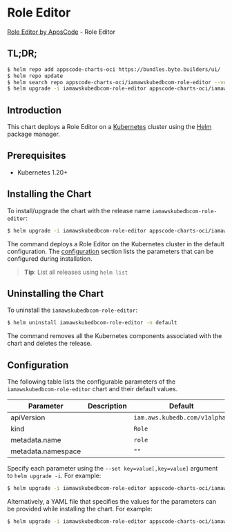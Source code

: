 # Role Editor

[Role Editor by AppsCode](https://appscode.com) - Role Editor

## TL;DR;

```bash
$ helm repo add appscode-charts-oci https://bundles.byte.builders/ui/
$ helm repo update
$ helm search repo appscode-charts-oci/iamawskubedbcom-role-editor --version=v0.10.0
$ helm upgrade -i iamawskubedbcom-role-editor appscode-charts-oci/iamawskubedbcom-role-editor -n default --create-namespace --version=v0.10.0
```

## Introduction

This chart deploys a Role Editor on a [Kubernetes](http://kubernetes.io) cluster using the [Helm](https://helm.sh) package manager.

## Prerequisites

- Kubernetes 1.20+

## Installing the Chart

To install/upgrade the chart with the release name `iamawskubedbcom-role-editor`:

```bash
$ helm upgrade -i iamawskubedbcom-role-editor appscode-charts-oci/iamawskubedbcom-role-editor -n default --create-namespace --version=v0.10.0
```

The command deploys a Role Editor on the Kubernetes cluster in the default configuration. The [configuration](#configuration) section lists the parameters that can be configured during installation.

> **Tip**: List all releases using `helm list`

## Uninstalling the Chart

To uninstall the `iamawskubedbcom-role-editor`:

```bash
$ helm uninstall iamawskubedbcom-role-editor -n default
```

The command removes all the Kubernetes components associated with the chart and deletes the release.

## Configuration

The following table lists the configurable parameters of the `iamawskubedbcom-role-editor` chart and their default values.

|     Parameter      | Description |                 Default                  |
|--------------------|-------------|------------------------------------------|
| apiVersion         |             | <code>iam.aws.kubedb.com/v1alpha1</code> |
| kind               |             | <code>Role</code>                        |
| metadata.name      |             | <code>role</code>                        |
| metadata.namespace |             | <code>""</code>                          |


Specify each parameter using the `--set key=value[,key=value]` argument to `helm upgrade -i`. For example:

```bash
$ helm upgrade -i iamawskubedbcom-role-editor appscode-charts-oci/iamawskubedbcom-role-editor -n default --create-namespace --version=v0.10.0 --set apiVersion=iam.aws.kubedb.com/v1alpha1
```

Alternatively, a YAML file that specifies the values for the parameters can be provided while
installing the chart. For example:

```bash
$ helm upgrade -i iamawskubedbcom-role-editor appscode-charts-oci/iamawskubedbcom-role-editor -n default --create-namespace --version=v0.10.0 --values values.yaml
```
